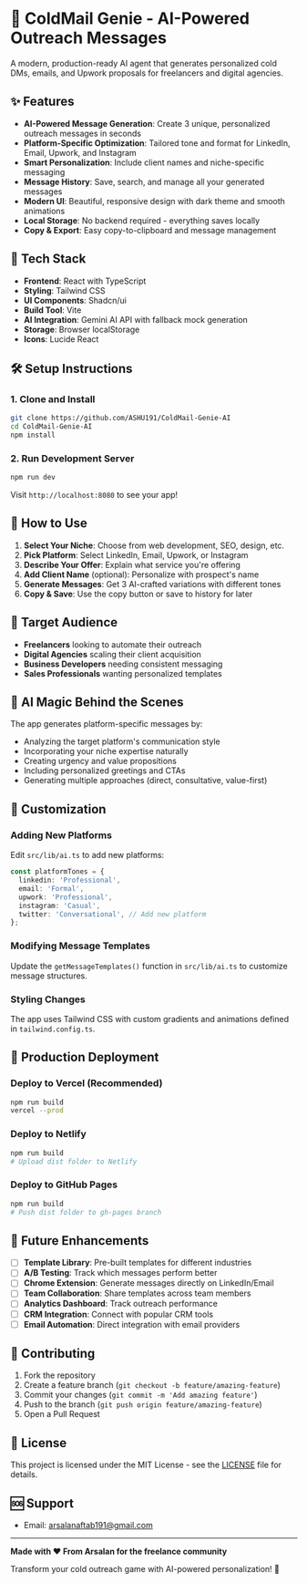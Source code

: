  
# 🧞 ColdMail Genie - AI-Powered Outreach Messages 
 
A modern, production-ready AI agent that generates personalized cold DMs, emails, and Upwork proposals for freelancers and digital agencies.

## ✨ Features

- **AI-Powered Message Generation**: Create 3 unique, personalized outreach messages in seconds
- **Platform-Specific Optimization**: Tailored tone and format for LinkedIn, Email, Upwork, and Instagram
- **Smart Personalization**: Include client names and niche-specific messaging
- **Message History**: Save, search, and manage all your generated messages
- **Modern UI**: Beautiful, responsive design with dark theme and smooth animations
- **Local Storage**: No backend required - everything saves locally
- **Copy & Export**: Easy copy-to-clipboard and message management

## 🚀 Tech Stack

- **Frontend**: React with TypeScript
- **Styling**: Tailwind CSS
- **UI Components**: Shadcn/ui
- **Build Tool**: Vite
- **AI Integration**: Gemini AI API with fallback mock generation
- **Storage**: Browser localStorage
- **Icons**: Lucide React

## 🛠️ Setup Instructions

### 1. Clone and Install
```bash
git clone https://github.com/ASHU191/ColdMail-Genie-AI
cd ColdMail-Genie-AI
npm install 
```

### 2. Run Development Server
```bash
npm run dev
```

Visit `http://localhost:8080` to see your app!

## 📖 How to Use

1. **Select Your Niche**: Choose from web development, SEO, design, etc.
2. **Pick Platform**: Select LinkedIn, Email, Upwork, or Instagram
3. **Describe Your Offer**: Explain what service you're offering
4. **Add Client Name** (optional): Personalize with prospect's name
5. **Generate Messages**: Get 3 AI-crafted variations with different tones
6. **Copy & Save**: Use the copy button or save to history for later

## 🎯 Target Audience

- **Freelancers** looking to automate their outreach
- **Digital Agencies** scaling their client acquisition
- **Business Developers** needing consistent messaging
- **Sales Professionals** wanting personalized templates

## 🧞 AI Magic Behind the Scenes

The app generates platform-specific messages by:
- Analyzing the target platform's communication style
- Incorporating your niche expertise naturally
- Creating urgency and value propositions
- Including personalized greetings and CTAs
- Generating multiple approaches (direct, consultative, value-first)

## 🔧 Customization

### Adding New Platforms
Edit `src/lib/ai.ts` to add new platforms:
```typescript
const platformTones = {
  linkedin: 'Professional',
  email: 'Formal',
  upwork: 'Professional',
  instagram: 'Casual',
  twitter: 'Conversational', // Add new platform
};
```

### Modifying Message Templates
Update the `getMessageTemplates()` function in `src/lib/ai.ts` to customize message structures.

### Styling Changes
The app uses Tailwind CSS with custom gradients and animations defined in `tailwind.config.ts`.

## 🚀 Production Deployment

### Deploy to Vercel (Recommended)
```bash
npm run build
vercel --prod
```

### Deploy to Netlify
```bash
npm run build
# Upload dist folder to Netlify
```

### Deploy to GitHub Pages
```bash
npm run build
# Push dist folder to gh-pages branch
```

## 🔮 Future Enhancements

- [ ] **Template Library**: Pre-built templates for different industries
- [ ] **A/B Testing**: Track which messages perform better
- [ ] **Chrome Extension**: Generate messages directly on LinkedIn/Email
- [ ] **Team Collaboration**: Share templates across team members
- [ ] **Analytics Dashboard**: Track outreach performance
- [ ] **CRM Integration**: Connect with popular CRM tools
- [ ] **Email Automation**: Direct integration with email providers

## 🤝 Contributing

1. Fork the repository
2. Create a feature branch (`git checkout -b feature/amazing-feature`)
3. Commit your changes (`git commit -m 'Add amazing feature'`)
4. Push to the branch (`git push origin feature/amazing-feature`)
5. Open a Pull Request

## 📄 License

This project is licensed under the MIT License - see the [LICENSE](LICENSE) file for details.

## 🆘 Support

- Email: arsalanaftab191@gmail.com

---

**Made with ❤️ From Arsalan for the freelance community**

Transform your cold outreach game with AI-powered personalization! 🚀
